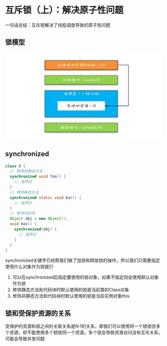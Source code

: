 # 互斥锁（上）：解决原子性问题
一句话总结：互斥锁解决了线程调度导致的原子性问题
## 锁模型
![img.png](img.png)
## synchronized
```java
class X {
  // 修饰非静态方法
  synchronized void foo() {
    // 临界区
  }
  // 修饰静态方法
  synchronized static void bar() {
    // 临界区
  }
  // 修饰代码块
  Object obj = new Object();
  void baz() {
    synchronized(obj) {
      // 临界区
    }
  }
}  
```
synchronized关键字已经帮我们做了加锁和释放锁的操作，所以我们只需要指定使用什么对象作为锁就行
1. 可以在synchronized后指定要使用的锁对象，如果不指定则会使用默认对象作为锁
2. 修饰静态方法和代码块时默认使用的锁是当前类的Class对象
3. 修饰非静态方法和代码块时默认使用的锁是当前实例对象this
## 锁和受保护资源的关系
受保护的资源和锁之间的关联关系是N:1的关系，即我们可以使用同一个锁锁住多个资源，却不能使用多个锁锁同一个资源，多个锁会导致资源访问没有互斥关系，可能会导致并发问题

